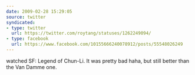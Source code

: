 ```yaml
---
date: 2009-02-28 15:29:05
source: twitter
syndicated:
- type: twitter
  url: https://twitter.com/roytang/statuses/1262249094/
- type: facebook
  url: https://www.facebook.com/10155666240078912/posts/55548026249
---
```


watched SF: Legend of Chun-Li. It was pretty bad haha, but still better than the Van Damme one.